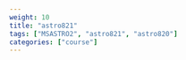 ```yaml
---
weight: 10
title: "astro821"
tags: ["MSASTRO2", "astro821", "astro820"]
categories: ["course"]
---
```

